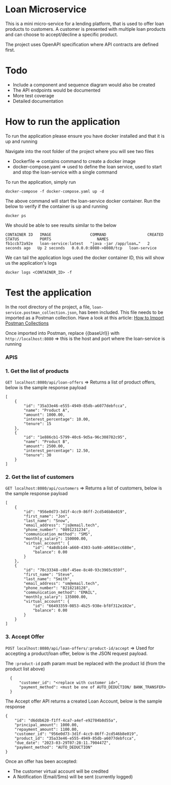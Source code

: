 # Loan Microservice
This is a mini micro-service for a lending platform, that is used to offer loan products to customers. 
A customer is presented with multiple loan products and can choose to accept/decline a specific product.

The project uses OpenAPI specification where API contracts are defined first.

# Todo

* Include a component and sequence diagram would also be created
* The API endpoints would be documented
* More test coverage
* Detailed documentation

# How to run the application

To run the application please ensure you have docker installed and that it is up and running

Navigate into the root folder of the project where you will see two files

* Dockerfile => contains command to create a docker image
* docker-compose.yaml => used to define the loan service, used to start and stop the loan-service with a single command 

To run the application, simply run
```
docker-compose -f docker-compose.yaml up -d
```
The above command will start the loan-service docker container. Run the below to verify if the container is up and running

```
docker ps
```

We should be able to see results similar to the below
```
CONTAINER ID   IMAGE                 COMMAND                  CREATED         STATUS         PORTS                    NAMES
fb1ccb72a92e   loan-service:latest   "java -jar /app/loan…"   2 seconds ago   Up 2 seconds   0.0.0.0:8080->8080/tcp   loan-service
```

We can tail the application logs used the docker container ID, this will show us the application's logs

```
docker logs <CONTAINER_ID> -f
```

# Test the application

In the root directory of the project, a file, ```loan-service.postman_collection.json```, has been included. This file needs to be imported as a Postman collection. 
Have a look at this article: [How to Import Postman Collections](https://learning.postman.com/docs/getting-started/importing-and-exporting-data/)

Once imported into Postman, replace {{baseUrl}} with ```http://localhost:8080``` => this is the host and port where the loan-service is running

### APIS

### 1. Get the list of products

```GET localhost:8080/api/loan-offers``` => Returns a list of product offers, below is the sample response payload

```
[
    {
        "id": "35a33e46-e555-4949-85db-a6077debfcca",
        "name": "Product A",
        "amount": 1000.00,
        "interest_percentage": 10.00,
        "tenure": 15
    },
    {
        "id": "1e886cb1-5799-40c6-9d5a-96c308782c95",
        "name": "Product B",
        "amount": 2500.00,
        "interest_percentage": 12.50,
        "tenure": 30
    }
]
```

### 2. Get the list of customers

```GET localhost:8080/api/customers``` => Returns a list of customers, below is the sample response payload

```
[
    {
        "id": "956e0d73-3d1f-4cc9-86ff-2cd546b8e019",
        "first_name": "Jon",
        "last_name": "Snow",
        "email_address": "js@email.tech",
        "phone_number": "0891231234",
        "communication_method": "SMS",
        "monthly_salary": 150000.00,
        "virtual_account": {
            "id": "4a8db1d4-a660-4303-ba98-a0601ecc680e",
            "balance": 0.00
        }
    },
    {
        "id": "70c33348-c0bf-45ee-8c40-93c3965c959f",
        "first_name": "Steve",
        "last_name": "Smith",
        "email_address": "sm@email.tech",
        "phone_number": "8218218128",
        "communication_method": "EMAIL",
        "monthly_salary": 135000.00,
        "virtual_account": {
            "id": "66493359-0853-4b25-938e-bf8f312e102e",
            "balance": 0.00
        }
    }
]
```

### 3. Accept Offer

```POST localhost:8080/api/loan-offers/:product-id/accept``` => Used for accepting a product/loan offer, below is the JSON request payload. 

The ```:product-id``` path param must be replaced with the product Id (from the product list above)

```
  {
      "customer_id": "<replace with customer id>",
      "payment_method": <must be one of AUTO_DEDUCTION/ BANK_TRANSFER>
  }
```

The Accept offer API returns a created Loan Account, below is the sample response

```
{
    "id": "d6ddb620-f1ff-4ca7-a4ef-e92784b8d55a",
    "principal_amount": 1000.00,
    "repayment_amount": 1100.00,
    "customer_id": "956e0d73-3d1f-4cc9-86ff-2cd546b8e019",
    "product_id": "35a33e46-e555-4949-85db-a6077debfcca",
    "due_date": "2023-03-29T07:28:11.790447Z",
    "payment_method": "AUTO_DEDUCTION"
}
```

Once an offer has been accepted:
 
* The customer virtual account will be credited
* A Notification (Email/Sms) will be sent (currently logged)